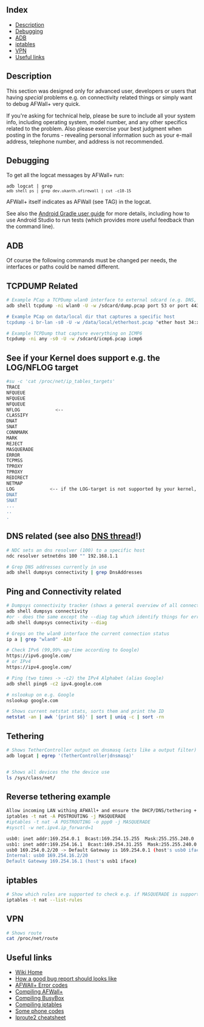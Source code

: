 Index
-----

* [Description](#description)
* [Debugging](#debugging)
* [ADB](#adb)
* [iptables](#iptables)
* [VPN](#VPN)
* [Useful links](#useful-links)

Description
-----------

This section was designed only for advanced user, developers or users that having _special_ problems e.g. on connectivity related things or simply want to debug AFWall+ very quick. 

If you're asking for technical help, please be sure to include all your system info, including operating system, model number, and any other specifics related to the problem. Also please exercise your best judgment when posting in the forums - revealing personal information such as your e-mail address, telephone number, and address is not recommended.

Debugging
---------

To get all the logcat messages by AFWall+ run:

<code>adb logcat | grep `adb shell ps | grep dev.ukanth.ufirewall | cut -c10-15`</code>

AFWall+ itself indicates as AFWall (see TAG) in the logcat.

See also the [Android Gradle user guide](http://tools.android.com/tech-docs/new-build-system/user-guide#TOC-Testing)
for more details, including how to use Android Studio to run tests (which provides more useful feedback than the command line).


ADB
---------

Of course the following commands must be changed per needs, the interfaces or paths could be named different. 

TCPDUMP Related
---------

```bash
# Example PCap a TCPDump wlan0 interface to external sdcard (e.g. DNS, 443 or ICMPv6)
adb shell tcpdump -ni wlan0 -U -w /sdcard/dump.pcap port 53 or port 443 or icmp6"

# Example PCap on data/local dir that captures a specific host
tcpdump -i br-lan -s0 -U -w /data/local/etherhost.pcap "ether host 34:xx:xx:xx:19:cb

# Example TCPDump that capture everything on ICMP6 
tcpdump -ni any -s0 -U -w /sdcard/icmp6.pcap icmp6
```

See if your Kernel does support e.g. the LOG/NFLOG target
---------

```bash
#su -c 'cat /proc/net/ip_tables_targets'
TRACE
NFQUEUE
NFQUEUE
NFQUEUE
NFLOG             <-- 
CLASSIFY
DNAT
SNAT
CONNMARK
MARK
REJECT
MASQUERADE
ERROR
TCPMSS
TPROXY
TPROXY
REDIRECT
NETMAP
LOG             <-- if the LOG-target is not supported by your kernel, it's not listed over here
DNAT
SNAT
...
..
.
```

DNS related (see also [DNS thread](https://github.com/ukanth/afwall/wiki/DNS)!)
---------

```bash
# NDC sets an dns resolver (100) to a specific host
ndc resolver setnetdns 100 "" 192.168.1.1

# Grep DNS addresses currently in use
adb shell dumpsys connectivity | grep DnsAddresses
```

Ping and Connectivity related
---------

```bash 
# Dumpsys connectivity tracker (shows a general overview of all connected devices and advanced network output)
adb shell dumpsys connectivity 
#or - does the same except the --diag tag which identify things for error resolving reasons
adb shell dumpsys connectivity --diag

# Greps on the wlan0 interface the current connection status 
ip a | grep "wlan0" -A10

# Check IPv6 (99,99% up-time according to Google)
https://ipv6.google.com/
# or IPv4
https://ipv4.google.com/

# Ping (two times -> -c2) the IPv4 Alphabet (alias Google)
adb shell ping6 -c2 ipv4.google.com

# nslookup on e.g. Google
nslookup google.com

# Shows current netstat stats, sorts them and print the ID
netstat -an | awk '{print $6}' | sort | uniq -c | sort -rn

```

Tethering
---------

```bash
# Shows TetherController output on dnsmasq (acts like a output filter)
adb logcat | egrep '(TetherController|dnsmasq)'


# Shows all devices the the device use
ls /sys/class/net/
```

Reverse tethering example
---------

```bash
Allow incoming LAN withing AFWAll+ and ensure the DHCP/DNS/tethering + root is checked
iptables -t nat -A POSTROUTING -j MASQUERADE
#iptables -t nat -A POSTROUTING -o ppp0 -j MASQUERADE
#sysctl -w net.ipv4.ip_forward=1

usb0: inet addr:169.254.0.1  Bcast:169.254.15.255  Mask:255.255.240.0
usb1: inet addr:169.254.16.1  Bcast:169.254.31.255  Mask:255.255.240.0
usb0 169.254.0.2/20 -> Default Gateway is 169.254.0.1 (host's usb0 iface)
Internal: usb0 169.254.16.2/20
Default Gateway 169.254.16.1 (host's usb1 iface)
```

iptables
---------

```bash
# Show which rules are supported to check e.g. if MASQUERADE is supported
iptables -t nat --list-rules
```

VPN
---------

```bash
# Shows route 
cat /proc/net/route
```

Useful links
---------

* [Wiki Home](https://github.com/ukanth/afwall/wiki)
* [How a good bug report should looks like](https://github.com/ukanth/afwall/wiki/HOWTO-Report-Bug)
* [AFWAll+ Error codes](https://github.com/ukanth/afwall/wiki/Error-codes)
* [Compiling AFWall+](https://github.com/ukanth/afwall/wiki/HOWTO-Compile-AFWall)
* [Compiling BusyBox](https://github.com/ukanth/afwall/wiki/HOWTO-Compiling-busybox)
* [Compiling iptables](https://github.com/ukanth/afwall/wiki/HOWTO-Compiling-iptables-*under-construction!*)
* [Some phone codes](https://github.com/ukanth/afwall/wiki/Phone-codes-secrets)
* [Iproute2 cheatsheet](http://baturin.org/docs/iproute2/)
